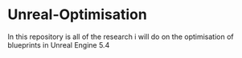 # Unreal-Optimisation
In this repository is all of the research i will do on the optimisation of blueprints in Unreal Engine 5.4
